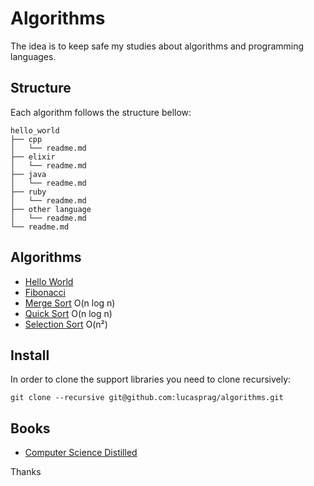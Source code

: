 # Algorithms

The idea is to keep safe my studies about algorithms and programming languages.

## Structure

Each algorithm follows the structure bellow:

```
hello_world
├── cpp
│   └── readme.md
├── elixir
│   └── readme.md
├── java
│   └── readme.md
├── ruby
│   └── readme.md
├── other language
│   └── readme.md
└── readme.md
```

## Algorithms

- [Hello World](/hello_world)
- [Fibonacci](/fibonacci)
- [Merge Sort](/merge_sort) O(n log n)
- [Quick Sort](/quick_sort) O(n log n)
- [Selection Sort](/selection_sort) O(n²)

## Install

In order to clone the support libraries you need to clone recursively:

```
git clone --recursive git@github.com:lucasprag/algorithms.git
```

## Books

- [Computer Science Distilled](https://code.energy/learn-computer-science/)

Thanks
